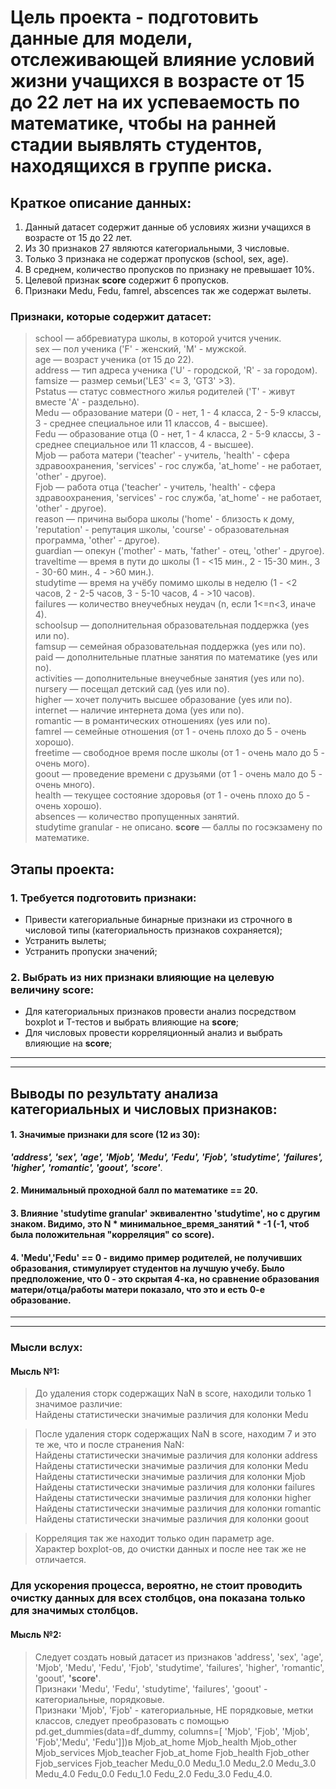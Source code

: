 # Цель проекта - подготовить данные для модели, отслеживающей влияние условий жизни учащихся в возрасте от 15 до 22 лет на их успеваемость по математике, чтобы на ранней стадии выявлять студентов, находящихся в группе риска.

## Краткое описание данных:  
1. Данный датасет содержит данные об условиях жизни учащихся в возрасте от 15 до 22 лет.
2. Из 30 признаков 27 являются категориальными, 3 числовые.
3. Только 3 признака не содержат пропусков (school, sex, age).
4. В среднем, количество пропусков по признаку не превышает 10%.
5. Целевой признак **score** содержит 6 пропусков. 	
6. Признаки Medu, Fedu, famrel, abscences так же содержат вылеты.
	
### Признаки, которые содержит датасет:

>school — аббревиатура школы, в которой учится ученик.  
>sex — пол ученика ('F' - женский, 'M' - мужской.  
>age — возраст ученика (от 15 до 22).  
>address — тип адреса ученика ('U' - городской, 'R' - за городом).  
>famsize — размер семьи('LE3' <= 3, 'GT3' >3).  
>Pstatus — статус совместного жилья родителей ('T' - живут вместе 'A' - раздельно).  
>Medu — образование матери (0 - нет, 1 - 4 класса, 2 - 5-9 классы, 3 - среднее специальное или 11 классов, 4 - высшее).  
>Fedu — образование отца (0 - нет, 1 - 4 класса, 2 - 5-9 классы, 3 - среднее специальное или 11 классов, 4 - высшее).  
>Mjob — работа матери ('teacher' - учитель, 'health' - сфера здравоохранения, 'services' - гос служба, 'at_home' - не работает, 'other' - другое).  
>Fjob — работа отца ('teacher' - учитель, 'health' - сфера здравоохранения, 'services' - гос служба, 'at_home' - не работает, 'other' - другое).  
>reason — причина выбора школы ('home' - близость к дому, 'reputation' - репутация школы, 'course' - образовательная программа, 'other' - другое).  
>guardian — опекун ('mother' - мать, 'father' - отец, 'other' - другое).  
>traveltime — время в пути до школы (1 - <15 мин., 2 - 15-30 мин., 3 - 30-60 мин., 4 - >60 мин.).  
>studytime — время на учёбу помимо школы в неделю (1 - <2 часов, 2 - 2-5 часов, 3 - 5-10 часов, 4 - >10 часов).  
>failures — количество внеучебных неудач (n, если 1<=n<3, иначе 4).  
>schoolsup — дополнительная образовательная поддержка (yes или no).  
>famsup — семейная образовательная поддержка (yes или no).  
>paid — дополнительные платные занятия по математике (yes или no).  
>activities — дополнительные внеучебные занятия (yes или no).  
>nursery — посещал детский сад (yes или no).  
>higher — хочет получить высшее образование (yes или no).  
>internet — наличие интернета дома (yes или no).  
>romantic — в романтических отношениях (yes или no).  
>famrel — семейные отношения (от 1 - очень плохо до 5 - очень хорошо).  
>freetime — свободное время после школы (от 1 - очень мало до 5 - очень мого).  
>goout — проведение времени с друзьями (от 1 - очень мало до 5 - очень много).  
>health — текущее состояние здоровья (от 1 - очень плохо до 5 - очень хорошо).  
>absences — количество пропущенных занятий.  
>studytime granular - не описано.
>**score** — баллы по госэкзамену по математике.  

## Этапы проекта:
### 1. Требуется подготовить признаки:     
* Привести категориальные бинарные признаки из строчного в числовой типы (категориальность признаков сохраняется);  
* Устранить вылеты;  
* Устранить пропуски значений;  
### 2. Выбрать из них признаки влияющие на целевую величину **score**:  
* Для категориальных признаков провести анализ посредством boxplot и T-тестов и выбрать влияющие на **score**;    
* Для числовых провести корреляционный анализ и выбрать влияющие на **score**;  

------  
------  
## Выводы по результату анализа категориальных и числовых признаков:
#### 1. Значимые признаки для **score** (12 из 30):  
***'address', 'sex', 'age', 'Mjob', 'Medu', 'Fedu', 'Fjob', 'studytime', 'failures', 'higher', 'romantic', 'goout', 'score'***.  
#### 2. Минимальный проходной балл по математике == 20.
#### 3. Влияние 'studytime granular' эквивалентно 'studytime', но с другим знаком. Видимо, это N * минимальное_время_занятий * -1 (-1, чтоб была положительная "корреляция" со **score**).   
#### 4. 'Medu','Fedu' == 0 - видимо пример родителей, не получивших образования, стимулирует студентов на лучшую учебу. Было предположение, что 0 - это скрытая 4-ка, но сравнение образования матери/отца/работы матери показало, что это и есть 0-е образование.
------  
------  

### Мысли вслух:
#### Мысль №1:
>До удаления сторк содержащих NaN в score, находили только 1 значимое различие:  
	Найдены статистически значимые различия для колонки Medu  
  
>После удаления сторк содержащих NaN в score, находим 7 и это те же, что и после странения NaN:  
	Найдены статистически значимые различия для колонки address  
	Найдены статистически значимые различия для колонки Medu  
	Найдены статистически значимые различия для колонки Mjob  
	Найдены статистически значимые различия для колонки failures  
	Найдены статистически значимые различия для колонки higher  
	Найдены статистически значимые различия для колонки romantic  
	Найдены статистически значимые различия для колонки goout  
  
>Корреляция так же находит только один параметр age.  
Характер boxplot-ов, до очистки данных и после нее так же не отличается.  
### Для ускорения процесса, вероятно, не стоит проводить очистку данных для всех столбцов, она показана только для значимых столбцов. 

#### Мысль №2: 
>Следует создать новый датасет из признаков 'address', 'sex', 'age', 'Mjob', 'Medu', 'Fedu', 'Fjob', 'studytime', 'failures', 'higher', 'romantic', 'goout', **'score'**.  
>Признаки 'Medu', 'Fedu', 'studytime', 'failures', 'goout' - категориальные, порядковые.      
>Признаки 'Mjob', 'Fjob' - категориальные, НЕ порядковые, метки классов, следует преобразовать с помощью pd.get_dummies(data=df_dummy, columns=[ 'Mjob', 'Fjob', 'Mjob', 'Fjob','Medu', 'Fedu']])в Mjob_at_home	Mjob_health	Mjob_other	Mjob_services	Mjob_teacher	Fjob_at_home	Fjob_health	Fjob_other	Fjob_services	Fjob_teacher	Medu_0.0	Medu_1.0	Medu_2.0	Medu_3.0	Medu_4.0	Fedu_0.0	Fedu_1.0	Fedu_2.0	Fedu_3.0	Fedu_4.0.      
	
